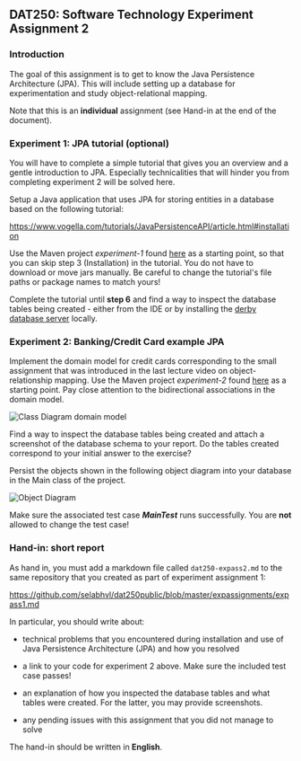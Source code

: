 ## DAT250: Software Technology Experiment Assignment 2

### Introduction

The goal of this assignment is to get to know the Java Persistence Architecture (JPA). This will include setting up a database for experimentation and study object-relational mapping.

Note that this is an **individual** assignment (see Hand-in at the end of the document).

### Experiment 1: JPA tutorial (optional)

You will have to complete a simple tutorial that gives you an overview and a gentle introduction to JPA. Especially technicalities that will hinder you from completing experiment 2 will be solved here.

Setup a Java application that uses JPA for storing entities in a database based on the following tutorial:

https://www.vogella.com/tutorials/JavaPersistenceAPI/article.html#installation

Use the Maven project _experiment-1_ found [here](https://github.com/timKraeuter/dat250-jpa-example) as a starting point, so that you can skip step 3 (Installation) in the tutorial. You do not have to download or move jars manually. Be careful to change the tutorial's file paths or package names to match yours!

Complete the tutorial until **step 6** and find a way to inspect the database tables being created - either from the IDE or by installing the [derby database server](http://db.apache.org/derby/papers/DerbyTut/index.html) locally.

### Experiment 2: Banking/Credit Card example JPA

Implement the domain model for credit cards corresponding to the small assignment that was introduced in the last lecture video on object-relationship mapping.
Use the Maven project _experiment-2_ found [here](https://github.com/timKraeuter/dat250-jpa-example) as a starting point.
Pay close attention to the bidirectional associations in the domain model.

![Class Diagram domain model](https://raw.githubusercontent.com/selabhvl/dat250public/master/expassignments/pictures/creditCard.svg)

Find a way to inspect the database tables being created and attach a screenshot of the database schema to your report.
Do the tables created correspond to your initial answer to the exercise?

Persist the objects shown in the following object diagram into your database in the Main class of the project.

![Object Diagram](https://raw.githubusercontent.com/selabhvl/dat250public/master/expassignments/pictures/object-diagram.svg)

Make sure the associated test case **_MainTest_** runs successfully. You are **not** allowed to change the test case!

### Hand-in: short report

As hand in, you must add a markdown file called `dat250-expass2.md` to the same repository that you created as part of experiment assignment 1:

https://github.com/selabhvl/dat250public/blob/master/expassignments/expass1.md

In particular, you should write about:

- technical problems that you encountered during installation and use of Java Persistence Architecture (JPA) and how you resolved

- a link to your code for experiment 2 above. Make sure the included test case passes!

- an explanation of how you inspected the database tables and what tables were created. For the latter, you may provide screenshots.

- any pending issues with this assignment that you did not manage to solve

The hand-in should be written in **English**.
